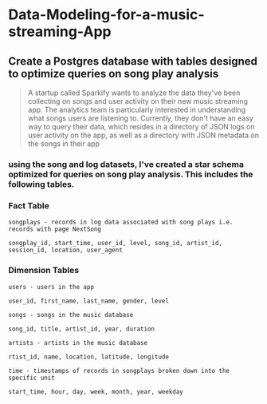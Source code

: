 # Data-Modeling-for-a-music-streaming-App
## Create a Postgres database with tables designed to optimize queries on song play analysis
> A startup called Sparkify wants to analyze the data they've been collecting on songs and user activity on their new music streaming app. The analytics team is particularly interested in understanding what songs users are listening to. Currently, they don't have an easy way to query their data, which resides in a directory of JSON logs on user activity on the app, as well as a directory with JSON metadata on the songs in their app

### using the song and log datasets, I've created a star schema optimized for queries on song play analysis. This includes the following tables.
### Fact Table

    songplays - records in log data associated with song plays i.e. records with page NextSong

    songplay_id, start_time, user_id, level, song_id, artist_id, session_id, location, user_agent

### Dimension Tables

    users - users in the app

    user_id, first_name, last_name, gender, level

    songs - songs in the music database

    song_id, title, artist_id, year, duration

    artists - artists in the music database

    rtist_id, name, location, latitude, longitude

    time - timestamps of records in songplays broken down into the specific unit

    start_time, hour, day, week, month, year, weekday
